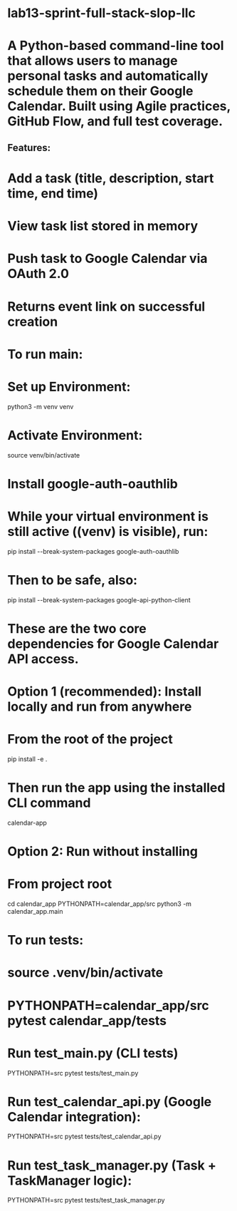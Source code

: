 # lab13-sprint-full-stack-slop-llc

# A Python-based command-line tool that allows users to manage personal tasks and automatically schedule them on their Google Calendar. Built using Agile practices, GitHub Flow, and full test coverage.


## Features:
# Add a task (title, description, start time, end time)
# View task list stored in memory
# Push task to Google Calendar via OAuth 2.0
# Returns event link on successful creation

# To run main:

# Set up Environment:
python3 -m venv venv
# Activate Environment: 
source venv/bin/activate
# Install google-auth-oauthlib
# While your virtual environment is still active ((venv) is visible), run:
pip install --break-system-packages google-auth-oauthlib
# Then to be safe, also:
pip install --break-system-packages google-api-python-client
# These are the two core dependencies for Google Calendar API access.


# Option 1 (recommended): Install locally and run from anywhere
# From the root of the project
pip install -e .
# Then run the app using the installed CLI command
calendar-app

# Option 2: Run without installing
# From project root
cd calendar_app
PYTHONPATH=calendar_app/src python3 -m calendar_app.main

# To run tests:
# source .venv/bin/activate

# PYTHONPATH=calendar_app/src pytest calendar_app/tests

# Run test_main.py (CLI tests)
PYTHONPATH=src pytest tests/test_main.py

# Run test_calendar_api.py (Google Calendar integration):
PYTHONPATH=src pytest tests/test_calendar_api.py

# Run test_task_manager.py (Task + TaskManager logic):
PYTHONPATH=src pytest tests/test_task_manager.py